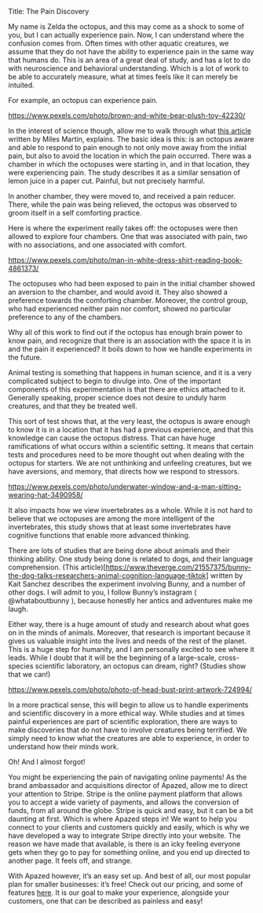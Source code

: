 Title: The Pain Discovery


My name is Zelda the octopus, and this may come as a shock to some of you, but I can actually experience pain. Now, I can understand where the confusion comes from. Often times with other aquatic creatures, we assume that they do not have the ability to experience pain in the same way that humans do. This is an area of a great deal of study, and has a lot to do with neuroscience and behavioral understanding. Which is a lot of work to be able to accurately measure, what at times feels like it can merely be intuited.

For example, an octopus can experience pain.

https://www.pexels.com/photo/brown-and-white-bear-plush-toy-42230/ 

In the interest of science though, allow me to walk through what [this article](https://academictimes.com/octopuses-can-feel-pain-both-physically-and-subjectively/?T=AU) written by Miles Martin, explains. The basic idea is this: is an octopus aware and able to respond to pain enough to not only move away from the initial pain, but also to avoid the location in which the pain occurred. There was a chamber in which the octopuses were starting in, and in that location, they were experiencing pain. The study describes it as a similar sensation of lemon juice in a paper cut. Painful, but not precisely harmful.

In another chamber, they were moved to, and received a pain reducer. There, while the pain was being relieved, the octopus was observed to groom itself in a self comforting practice.

Here is where the experiment really takes off: the octopuses were then allowed to explore four chambers. One that was associated with pain, two with no associations, and one associated with comfort.

https://www.pexels.com/photo/man-in-white-dress-shirt-reading-book-4861373/ 

The octopuses who had been exposed to pain in the initial chamber showed an aversion to the chamber, and would avoid it. They also showed a preference towards the comforting chamber. Moreover, the control group, who had experienced neither pain nor comfort, showed no particular preference to any of the chambers.

Why all of this work to find out if the octopus has enough brain power to know pain, and recognize that there is an association with the space it is in and the pain it experienced? It boils down to how we handle experiments in the future.

Animal testing is something that happens in human science, and it is a very complicated subject to begin to divulge into. One of the important components of this experimentation is that there are ethics attached to it. Generally speaking, proper science does not desire to unduly harm creatures, and that they be treated well. 

This sort of test shows that, at the very least, the octopus is aware enough to know it is in a location that it has had a previous experience, and that this knowledge can cause the octopus distress. That can have huge ramifications of what occurs within a scientific setting. It means that certain tests and procedures need to be more thought out when dealing with the octopus for starters. We are not unthinking and unfeeling creatures, but we have aversions, and memory, that directs how we respond to stressors.

https://www.pexels.com/photo/underwater-window-and-a-man-sitting-wearing-hat-3490958/ 

It also impacts how we view invertebrates as a whole. While it is not hard to believe that we octopuses are among the more intelligent of the invertebrates, this study shows that at least some invertebrates have cognitive functions that enable more advanced thinking.

There are lots of studies that are being done about animals and their thinking ability. One study being done is related to dogs, and their language comprehension. (This article)[https://www.theverge.com/21557375/bunny-the-dog-talks-researchers-animal-cognition-language-tiktok] written by Kait Sanchez describes the experiment involving Bunny, and a number of other dogs. I will admit to you, I follow Bunny’s instagram ( @whataboutbunny ), because honestly her antics and adventures make me laugh.

Either way, there is a huge amount of study and research about what goes on in the minds of animals. Moreover, that research is important because it gives us valuable insight into the lives and needs of the rest of the planet. This is a huge step for humanity, and I am personally excited to see where it leads. While I doubt that it will be the beginning of a large-scale, cross-species scientific laboratory, an octopus can dream, right? (Studies show that we can!)

https://www.pexels.com/photo/photo-of-head-bust-print-artwork-724994/ 

In a more practical sense, this will begin to allow us to handle experiments and scientific discovery in a more ethical way. While studies and at times painful experiences are part of scientific exploration, there are ways to make discoveries that do not have to involve creatures being terrified. We simply need to know what the creatures are able to experience, in order to understand how their minds work.

Oh! And I almost forgot!

You might be experiencing the pain of navigating online payments! As the brand ambassador and acquisitions director of Apazed, allow me to direct your attention to Stripe. Stripe is the online payment platform that allows you to accept a wide variety of payments, and allows the conversion of funds, from all around the globe. Stripe is quick and easy, but it can be a bit daunting at first. Which is where Apazed steps in! We want to help you connect to your clients and customers quickly and easily, which is why we have developed a way to integrate Stripe directly into your website. The reason we have made that available, is there is an icky feeling everyone gets when they go to pay for something online, and you end up directed to another page. It feels off, and strange.

With Apazed however, it’s an easy set up. And best of all, our most popular plan for smaller businesses: it’s free! Check out our pricing, and some of features [here](https://apazed.com/pricing). It is our goal to make your experience, alongside your customers, one that can be described as painless and easy!
